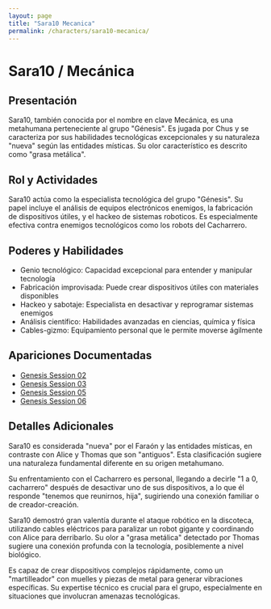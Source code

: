 ```yaml
---
layout: page
title: "Sara10 Mecanica"
permalink: /characters/sara10-mecanica/
---
```


# Sara10 / Mecánica

## Presentación
Sara10, también conocida por el nombre en clave Mecánica, es una metahumana perteneciente al grupo "Génesis". Es jugada por Chus y se caracteriza por sus habilidades tecnológicas excepcionales y su naturaleza "nueva" según las entidades místicas. Su olor característico es descrito como "grasa metálica".

## Rol y Actividades
Sara10 actúa como la especialista tecnológica del grupo "Génesis". Su papel incluye el análisis de equipos electrónicos enemigos, la fabricación de dispositivos útiles, y el hackeo de sistemas roboticos. Es especialmente efectiva contra enemigos tecnológicos como los robots del Cacharrero.

## Poderes y Habilidades
- Genio tecnológico: Capacidad excepcional para entender y manipular tecnología
- Fabricación improvisada: Puede crear dispositivos útiles con materiales disponibles
- Hackeo y sabotaje: Especialista en desactivar y reprogramar sistemas enemigos
- Análisis científico: Habilidades avanzadas en ciencias, química y física
- Cables-gizmo: Equipamiento personal que le permite moverse ágilmente

## Apariciones Documentadas
- [Genesis Session 02](../../campaigns/genesis/session-02.md)
- [Genesis Session 03](../../campaigns/genesis/session-03.md)
- [Genesis Session 05](../../campaigns/genesis/session-05.md)
- [Genesis Session 06](../../campaigns/genesis/session-06.md)

## Detalles Adicionales
Sara10 es considerada "nueva" por el Faraón y las entidades místicas, en contraste con Alice y Thomas que son "antiguos". Esta clasificación sugiere una naturaleza fundamental diferente en su origen metahumano.

Su enfrentamiento con el Cacharrero es personal, llegando a decirle "1 a 0, cacharrero" después de desactivar uno de sus dispositivos, a lo que él responde "tenemos que reunirnos, hija", sugiriendo una conexión familiar o de creador-creación.

Sara10 demostró gran valentía durante el ataque robótico en la discoteca, utilizando cables eléctricos para paralizar un robot gigante y coordinando con Alice para derribarlo. Su olor a "grasa metálica" detectado por Thomas sugiere una conexión profunda con la tecnología, posiblemente a nivel biológico.

Es capaz de crear dispositivos complejos rápidamente, como un "martilleador" con muelles y piezas de metal para generar vibraciones específicas. Su expertise técnico es crucial para el grupo, especialmente en situaciones que involucran amenazas tecnológicas.